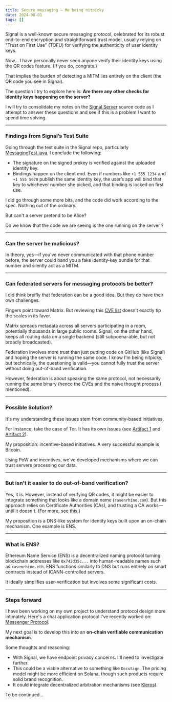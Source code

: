 ```yaml
---
title: Secure messaging – Me being nitpicky
date: 2024-08-01
tags: []
---
```


Signal is a well-known secure messaging protocol, celebrated for its robust end-to-end encryption and straightforward trust model, usually relying on "Trust on First Use" (TOFU) for verifying the authenticity of user identity keys.

Now... I have personally never seen anyone verify their identity keys using the QR codes feature. (If you do, congrats.)

That implies the burden of detecting a MITM lies entirely on the client (the QR code you see in Signal).

The question I try to explore here is: **Are there any other checks for identity keys happening on the server?**

I will try to consolidate my notes on the [Signal Server](https://github.com/signalapp/Signal-Server) source code as I attempt to answer these questions and see if this is a problem I want to spend time solving.

---

### Findings from Signal’s Test Suite

Going through the test suite in the Signal repo, particularly [MessagingTest.java](https://github.com/signalapp/Signal-Server/blob/6a1f01f876c44ac78132f558d5e5396154dc6ab0/integration-tests/src/test/java/org/signal/integration/MessagingTest.java#L1-L50), I conclude the following:

- The signature on the signed prekey is verified against the uploaded identity key.
- Bindings happen on the client end. Even if numbers like `+1 555 1234` and `+1 555 5678` publish the same identity key, the user’s app will bind that key to whichever number she picked, and that binding is locked on first use.

I did go through some more bits, and the code did work according to the spec. Nothing out of the ordinary. 

But can't a server pretend to be Alice?

Do we know that the code we are seeing is the one running on the server ?

---

### Can the server be malicious?

In theory, yes—if you've never communicated with that phone number before, the server could hand you a fake identity-key bundle for that number and silently act as a MITM.

---

### Can federated servers for messaging protocols be better?

I did think breifly that federation can be a good idea. But they do have their own challenges. 

Fingers point toward Matrix. But reviewing this [CVE list](https://www.cvedetails.com/vulnerability-list/vendor_id-2044/Matrix.html) doesn’t exactly tip the scales in its favor.

Matrix spreads metadata across all servers participating in a room, potentially thousands in large public rooms. Signal, on the other hand, keeps all routing data on a single backend (still subpoena-able, but not broadly broadcasted).

Federation involves more trust than just putting code on GitHub (like Signal) and hoping the server is running the same code. I know I'm being nitpicky, but technically, the questioning is valid—you cannot fully trust the server without doing out-of-band verification.

However, federation is about speaking the same protocol, not necessarily running the same binary (hence the CVEs and the naive thought process I mentioned).

---

### Possible Solution?

It's my understanding these issues stem from community-based initiatives.

For instance, take the case of Tor. It has its own issues (see [Artifact 1](https://www.atlasobscura.com/articles/found-nodes-in-an-anonymityprotecting-network-that-are-actually-spying-on-users) and [Artifact 2](https://www.youtube.com/watch?v=cJWsJ47joAQ)).

My proposition: incentive-based initiatives. A very successful example is Bitcoin.

Using PoW and incentives, we've developed mechanisms where we can trust servers processing our data.

---

### But isn't it easier to do out-of-band verification?

Yes, it is. However, instead of verifying QR codes, it might be easier to integrate something that looks like a domain name (`rasenrhino.com`). But this approach relies on Certificate Authorities (CAs), and trusting a CA works—until it doesn't. (For more, see [this](https://www.f5.com/labs/articles/threat-intelligence/kazakhstan-attempts-to-mitm-itscitizens).)

My proposition is a DNS-like system for identity keys built upon an on-chain mechanism. One example is ENS.

---

### What is ENS?

Ethereum Name Service (ENS) is a decentralized naming protocol turning blockchain addresses like `0x742d35c...` into human-readable names such as `rasenrhino.eth`. ENS functions similarly to DNS but runs entirely on smart contracts instead of ICANN-controlled servers.

It ideally simplifies user-verification but involves some significant costs.

---

### Steps forward

I have been working on my own project to understand protocol design more intimately. Here's a chat application protocol I've recently worked on: [Messenger Protocol](https://github.com/RasenRhino/messenger_protocol).

My next goal is to develop this into an **on-chain verifiable communication mechanism**.

Some thoughts and reasoning:

- With Signal, we have endpoint privacy concerns. I'll need to investigate further.
- This could be a viable alternative to something like `DocuSign`. The pricing model might be more efficient on Solana, though such products require solid brand recognition.
- It could integrate decentralized arbitration mechanisms (see [Kleros](https://kleros.io/)).

To be continued...
